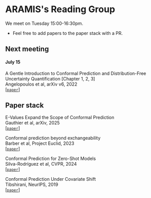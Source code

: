 # ARAMIS's Reading Group

We meet on Tuesday 15:00-16:30pm.

- Feel free to add papers to the paper stack with a PR.

## Next meeting

#### July 15

A Gentle Introduction to Conformal Prediction and
Distribution-Free Uncertainty Quantification [Chapter 1, 2, 3]
\
Angelopoulos et al, arXiv v6, 2022
\
[[`paper`](https://people.eecs.berkeley.edu/~angelopoulos/publications/downloads/gentle_intro_conformal_dfuq.pdf)]

## Paper stack
E-Values Expand the Scope of Conformal Prediction
\
Gauthier et al, arXiv, 2025
\
[[`paper`](https://arxiv.org/pdf/2503.13050)]


Conformal prediction beyond exchangeability
\
Barber et al, Project Euclid, 2023
\
[[`paper`](https://arxiv.org/pdf/2202.13415)]

Conformal Prediction for Zero-Shot Models 
\
Silva-Rodríguez et al, CVPR, 2024 
\
[[`paper`](https://openaccess.thecvf.com/content/CVPR2025/papers/Silva-Rodriguez_Conformal_Prediction_for_Zero-Shot_Models_CVPR_2025_paper.pdf)]

Conformal Prediction Under Covariate Shift
\
Tibshirani, NeurIPS, 2019 
\
[[`paper`](
https://arxiv.org/pdf/1904.06019)]

